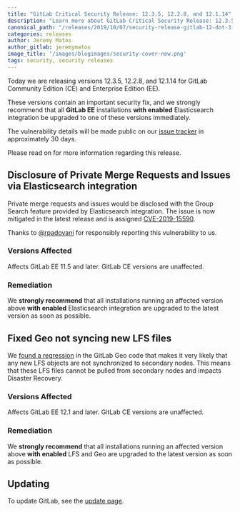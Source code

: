 ```yaml
---
title: "GitLab Critical Security Release: 12.3.5, 12.2.8, and 12.1.14"
description: "Learn more about GitLab Critical Security Release: 12.3.5, 12.2.8, and 12.1.14 for GitLab Community Edition (CE) and Enterprise Edition (EE)"
canonical_path: "/releases/2019/10/07/security-release-gitlab-12-dot-3-dot-5-released/"
categories: releases
author: Jeremy Matos
author_gitlab: jeremymatos
image_title: '/images/blogimages/security-cover-new.png'
tags: security, security releases
---
```


Today we are releasing versions 12.3.5, 12.2.8, and 12.1.14 for GitLab Community Edition (CE) and Enterprise Edition (EE).

These versions contain an important security fix, and we strongly recommend that all **GitLab EE** installations **with enabled** Elasticsearch integration be upgraded to one of these versions immediately.

<!-- more -->

The vulnerability details will be made public on our [issue tracker](https://gitlab.com/gitlab-org/gitlab/issues?label_name%5B%5D=security&scope=all&state=opened) in approximately 30 days.

Please read on for more information regarding this release.

## Disclosure of Private Merge Requests and Issues via Elasticsearch integration

Private merge requests and issues would be disclosed with the Group Search feature provided by Elasticsearch integration. The issue is now mitigated in the latest release and is assigned [CVE-2019-15590](https://cve.mitre.org/cgi-bin/cvename.cgi?name=CVE-2019-15590).

Thanks to [@rpadovani](https://hackerone.com/rpadovani) for responsibly reporting this vulnerability to us.

### Versions Affected

Affects GitLab EE 11.5 and later.
GitLab CE versions are unaffected.

### Remediation

We **strongly recommend** that all installations running an affected version above **with enabled** Elasticsearch integration are upgraded to the latest version as soon as possible.
## Fixed Geo not syncing new LFS files

We [found a regression](https://gitlab.com/gitlab-org/gitlab/issues/32696) in the GitLab Geo code that makes it very likely that any new LFS objects are not synchronized to secondary nodes. This means that these LFS files cannot be pulled from secondary nodes and impacts Disaster Recovery.

### Versions Affected

Affects GitLab EE 12.1 and later.
GitLab CE versions are unaffected.

### Remediation

We **strongly recommend** that all installations running an affected version above **with enabled** LFS and Geo are upgraded to the latest version as soon as possible.
## Updating

To update GitLab, see the [update page](/update/).
